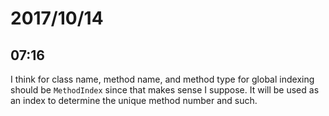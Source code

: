 # 2017/10/14

## 07:16

I think for class name, method name, and method type for global indexing
should be `MethodIndex` since that makes sense I suppose. It will be used
as an index to determine the unique method number and such.
